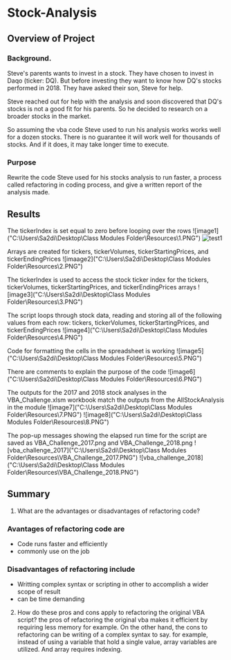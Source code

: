# Stock-Analysis

## Overview of Project

### Background.
Steve's parents wants to invest in a stock. They have chosen to invest in Daqo (ticker: DQ). But before investing they want to know how DQ's stocks performed in 2018. They have asked their son, Steve for help. 

Steve reached out for help with the analysis and soon discovered that DQ's stocks is not a good fit for his parents. So he decided to research on a broader stocks in the market. 

So assuming the vba code Steve used to run his analysis works works well for a dozen stocks. There is no guarantee it will work well for thousands of stocks. And if it does, it may take longer time to execute.

### Purpose
Rewrite the code Steve used for his stocks analysis to run faster, a process called refactoring in coding process, and give a written report of the analysis made.

## Results
The tickerIndex is set equal to zero before looping over the rows
![image1]("C:\Users\Sa2di\Desktop\Class Modules Folder\Resources\1.PNG") 
![test1]("C:\Users\Sa2di\Desktop\stock-analysis\Resource2\1.PNG")


Arrays are created for tickers, tickerVolumes, tickerStartingPrices, and tickerEndingPrices
![imaage2]("C:\Users\Sa2di\Desktop\Class Modules Folder\Resources\2.PNG")  

The tickerIndex is used to access the stock ticker index for the tickers, tickerVolumes, tickerStartingPrices, and tickerEndingPrices arrays 
![image3]("C:\Users\Sa2di\Desktop\Class Modules Folder\Resources\3.PNG")

The script loops through stock data, reading and storing all of the following values from each row: tickers, tickerVolumes, tickerStartingPrices, and       tickerEndingPrices
![image4]("C:\Users\Sa2di\Desktop\Class Modules Folder\Resources\4.PNG")



Code for formatting the cells in the spreadsheet is working
![image5]("C:\Users\Sa2di\Desktop\Class Modules Folder\Resources\5.PNG")


There are comments to explain the purpose of the code 
![image6]("C:\Users\Sa2di\Desktop\Class Modules Folder\Resources\6.PNG")



The outputs for the 2017 and 2018 stock analyses in the VBA_Challenge.xlsm workbook match the outputs from the AllStockAnalysis in the module 
![image7]("C:\Users\Sa2di\Desktop\Class Modules Folder\Resources\7.PNG")
![image8]("C:\Users\Sa2di\Desktop\Class Modules Folder\Resources\8.PNG")




The pop-up messages showing the elapsed run time for the script are saved as VBA_Challenge_2017.png and VBA_Challenge_2018.png 
![vba_challenge_2017]("C:\Users\Sa2di\Desktop\Class Modules Folder\Resources\VBA_Challenge_2017.PNG")
![vba_challenge_2018]("C:\Users\Sa2di\Desktop\Class Modules Folder\Resources\VBA_Challenge_2018.PNG")



## Summary
1. What are the advantages or disadvantages of refactoring code?
  
  ### Avantages of refactoring code are
  * Code runs faster and efficiently
  * commonly use on the job
  
  ### Disadvantages of refactoring include
  * Writting complex syntax or scripting in other to accomplish a wider scope of result
  * can be time demanding 
  
2. How do these pros and cons apply to refactoring the original VBA script? the pros of refactoring the original vba makes it efficient by requiring less memory for example. On the other hand, the cons to refactoring can be writing of a complex syntax to say. for example, instead of using a variable that hold a single value, array variables are utilized. And array requires indexing. 
  


